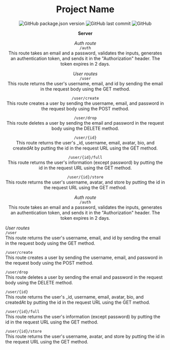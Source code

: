 <h1 align="center">Project Name</h1>

<p align="center">
  <img alt="GitHub package.json version" src="https://img.shields.io/github/package-json/v/user/repo.svg?style=flat-square">
  <img alt="GitHub last commit" src="https://img.shields.io/github/last-commit/user/repo.svg?style=flat-square">
  <img alt="GitHub" src="https://img.shields.io/github/license/user/repo.svg?style=flat-square">
</p>

<p align="center">
  <b>Server</b>
</p>

<p align="center">
  <i>Auth route</i><br>
  <code>/auth</code><br>
  This route takes an email and a password, validates the inputs, generates an authentication token, and sends it in the "Authorization" header. The token expires in 2 days.
</p>

<p align="center">
  <i>User routes</i><br>
  <code>/user</code><br>
  This route returns the user's username, email, and id by sending the email in the request body using the GET method.
</p>

<p align="center">
  <code>/user/create</code><br>
  This route creates a user by sending the username, email, and password in the request body using the POST method.
</p>

<p align="center">
  <code>/user/drop</code><br>
  This route deletes a user by sending the email and password in the request body using the DELETE method.
</p>

<p align="center">
  <code>/user/{id}</code><br>
  This route returns the user's _id, username, email, avatar, bio, and createdAt by putting the id in the request URL using the GET method.
</p>

<p align="center">
  <code>/user/{id}/full</code><br>
  This route returns the user's information (except password) by putting the id in the request URL using the GET method.
</p>

<p align="center">
  <code>/user/{id}/store</code><br>
  This route returns the user's username, avatar, and store by putting the id in the request URL using the GET method.
</p>

<p align="center">
  <i>Auth route</i><br>
  <code>/auth</code><br>
  This route takes an email and a password, validates the inputs, generates an authentication token, and sends it in the "Authorization" header. The token expires in 2 days.
</p>

<p align="">
  <i>User routes</i><br>
  <code>/user</code><br>
  This route returns the user's username, email, and id by sending the email in the request body using the GET method.
</p>

<p align="">
  <code>/user/create</code><br>
  This route creates a user by sending the username, email, and password in the request body using the POST method.
</p>

<p align="">
  <code>/user/drop</code><br>
  This route deletes a user by sending the email and password in the request body using the DELETE method.
</p>

<p align="">
  <code>/user/{id}</code><br>
  This route returns the user's _id, username, email, avatar, bio, and createdAt by putting the id in the request URL using the GET method.
</p>

<p align="">
  <code>/user/{id}/full</code><br>
  This route returns the user's information (except password) by putting the id in the request URL using the GET method.
</p>

<p align="">
  <code>/user/{id}/store</code><br>
  This route returns the user's username, avatar, and store by putting the id in the request URL using the GET method.
</p>
